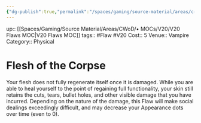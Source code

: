```yaml
---
{"dg-publish":true,"permalink":"/spaces/gaming/source-material/areas/c-wo-d/genre/vampire/v20/merits-and-flaws/flesh-of-the-corpse/","dgHomeLink":true,"dgPassFrontmatter":true}
---
```


up:: [[Spaces/Gaming/Source Material/Areas/CWoD/• MOCs/V20/V20 Flaws MOC|V20 Flaws MOC]]
tags:: #Flaw #V20 
Cost:: 5
Venue:: Vampire
Category:: Physical

# Flesh of the Corpse
Your flesh does not fully regenerate itself once it is
damaged. While you are able to heal yourself to the
point of regaining full functionality, your skin still
retains the cuts, tears, bullet holes, and other visible
damage that you have incurred. Depending on the nature
of the damage, this Flaw will make social dealings
exceedingly difficult, and may decrease your Appearance
dots over time (even to 0).